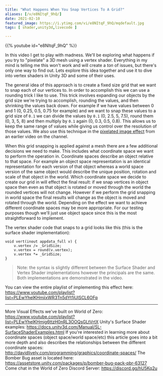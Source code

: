 ```yaml
---
title: "What Happens When You Snap Vertices To A Grid?"
aliases: [/v/e8NItqF_9hQ/]
date: 2021-02-10
featured_image: https://i.ytimg.com/vi/e8NItqF_9hQ/mqdefault.jpg
tags: [ shader,unity3d,livecode ]

---
```


{{% youtube id="e8NItqF_9hQ" %}}

In this video I get to play with madness. We'll be exploring what happens if you try to "pixelate" a 3D mesh using a vertex shader. Everything in my mind is telling me this won't work and will create a *ton* of issues, but there's only one way to find out. Lets explore this idea together and use it to dive into vertex shaders in Unity 3D and some of their uses.

The general idea of this approach is to create a fixed size grid that we want to snap each of our vertices to. In order to accomplish this we can use a rounding trick I like to use. This trick involves expanding our objects by the grid size we're trying to accomplish, rounding the values, and then shrinking the values back down. For example if we have values between 0 and 1 (0, 0.25, 0.5, 0.75 for example) and we want to snap these values to a grid size of `0.1` we can divide the values by `0.1` (0, 2.5, 5, 7.5), round them (0, 3, 5, 8) and then multiply by `0.1` again (0, 0.3, 0.5, 0.8). This allows us to keep the same range of values while giving us control over the resolution of those values. We also use this technique in the [pixelated image effect](https://youtu.be/9bTFVaKGIIQ) from an earlier video on the channel.

When this grid snapping is applied against a mesh there are a few additional decisions we need to make. This includes what coordinate space we want to perform the operation in. Coordinate spaces describe an object relative to that space. For example an object space representation is an identical representation for each version of that object whereas a world space version of the same object would describe the unique position, rotation and scale of that object in the world. Which coordinate space we decide to create our grid in will effect the final result: if we snap vertices in object space then even as that object is rotated or moved through the world the rounded vertices will not change. However if we perform the grid snapping in world space the final results will change as the object is moved and rotated through the world. Depending on the effect we want to achieve different coordinate spaces may be more appropriate. For our testing purposes though we'll just use object space since this is the most straightforward to implement.

The vertex shader code that snaps to a grid looks like this (this is the surface shader implementation):

```shader
void vert(inout appdata_full v) {
    v.vertex /= _GridSize;
    v.vertex = round(v.vertex);
    v.vertex *= _GridSize;
}
```

> Note: the syntax is slightly different between the Surface Shader and Vertex Shader implementations however the principals are the same. Both implementations are demonstrated in the video.

You can view the entire playlist of implementing this effect here: https://www.youtube.com/playlist?list=PLEwYhelKHmiixWR3Tn5dYt1iUlSCL6OFq

***

More Visual Effects we've built on World of Zero: https://www.youtube.com/playlist?list=PLEwYhelKHmig6ttzH0nRL3OOQsGLtVrtX
Unity's Surface Shader examples: https://docs.unity3d.com/Manual/SL-SurfaceShaderExamples.html
If you're interested in learning more about coordinate spaces (object space/world space/etc) this article goes into a bit more depth and also describes the relationships between the different coordinate spaces: http://davidlively.com/programming/graphics/coordinate-spaces/
The Bomber Bug asset is located here: https://assetstore.unity.com/packages/p/bomber-bug-pack-pbr-63127
Come chat in the World of Zero Discord Server: https://discord.gg/hU5Kq2u